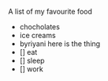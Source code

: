 A list of my favourite food
- chocholates
- ice creams
- byriyani
here is the thing 
- [] eat
- [] sleep
- [] work
